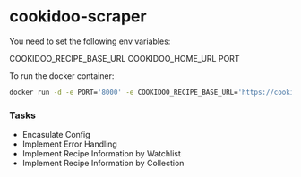 # cookidoo-scraper

You need to set the following env variables:

COOKIDOO_RECIPE_BASE_URL COOKIDOO_HOME_URL PORT

To run the docker container:

```bash
docker run -d -e PORT='8000' -e COOKIDOO_RECIPE_BASE_URL='https://cookidoo.de/recipes/recipe/de-DE/' -e COOKIDOO_HOME_URL='https://cookidoo.de/foundation/de-DE' -p 8000:8000 tobin2010/cookidoo-scraper`
```

### Tasks

- Encasulate Config
- Implement Error Handling
- Implement Recipe Information by Watchlist
- Implement Recipe Information by Collection
